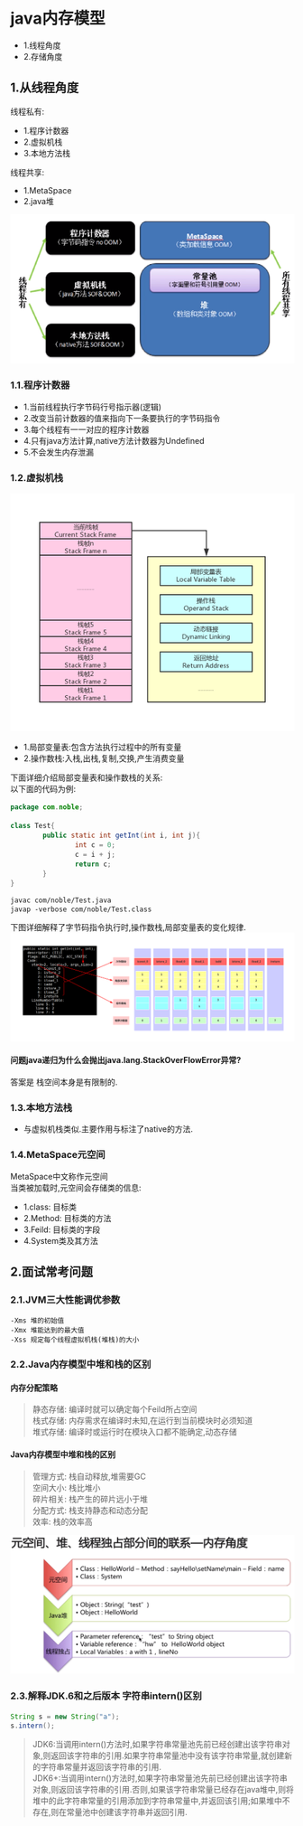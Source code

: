 # java内存模型
- 1.线程角度
- 2.存储角度

## 1.从线程角度
线程私有:<br>
- 1.程序计数器
- 2.虚拟机栈
- 3.本地方法栈

线程共享:<br>
- 1.MetaSpace
- 2.java堆

![fail](img/2.1.PNG)<br>

### 1.1.程序计数器
- 1.当前线程执行字节码行号指示器(逻辑)
- 2.改变当前计数器的值来指向下一条要执行的字节码指令
- 3.每个线程有一一对应的程序计数器
- 4.只有java方法计算,native方法计数器为Undefined
- 5.不会发生内存泄漏

### 1.2.虚拟机栈
![fail](img/2.2.PNG)<br>
- 1.局部变量表:包含方法执行过程中的所有变量
- 2.操作数栈:入栈,出栈,复制,交换,产生消费变量

下面详细介绍局部变量表和操作数栈的关系:<br>
以下面的代码为例:<br>
```java
package com.noble;
  
class Test{
        public static int getInt(int i, int j){
                int c = 0;
                c = i + j;
                return c;
        }
}
```

```
javac com/noble/Test.java
javap -verbose com/noble/Test.class
```
下图详细解释了字节码指令执行时,操作数栈,局部变量表的变化规律.<br>
![fail](img/2.3.PNG)<br>

#### 问题java递归为什么会抛出java.lang.StackOverFlowError异常?
答案是 栈空间本身是有限制的.<br>

### 1.3.本地方法栈
- 与虚拟机栈类似.主要作用与标注了native的方法.<br>

### 1.4.MetaSpace元空间
MetaSpace中文称作元空间<br>
当类被加载时,元空间会存储类的信息:<br>
- 1.class: 目标类
- 2.Method: 目标类的方法
- 3.Feild: 目标类的字段
- 4.System类及其方法

## 2.面试常考问题
### 2.1.JVM三大性能调优参数
```
-Xms 堆的初始值
-Xmx 堆能达到的最大值
-Xss 规定每个线程虚拟机栈(堆栈)的大小
```

### 2.2.Java内存模型中堆和栈的区别

#### 内存分配策略
> 静态存储: 编译时就可以确定每个Feild所占空间<br>
> 栈式存储: 内存需求在编译时未知,在运行到当前模块时必须知道<br>
> 堆式存储: 编译时或运行时在模块入口都不能确定,动态存储<br>

#### Java内存模型中堆和栈的区别
> 管理方式: 栈自动释放,堆需要GC<br>
> 空间大小: 栈比堆小<br>
> 碎片相关: 栈产生的碎片远小于堆<br>
> 分配方式: 栈支持静态和动态分配<br>
> 效率:     栈的效率高<br>

![fail](img/2.4.PNG)<br>

### 2.3.解释JDK.6和之后版本 字符串intern()区别
```java
String s = new String("a");
s.intern();
```
> JDK6:当调用intern()方法时,如果字符串常量池先前已经创建出该字符串对象,则返回该字符串的引用.如果字符串常量池中没有该字符串常量,就创建新的字符串常量并返回该字符串的引用.<br>
> JDK6+:当调用intern()方法时,如果字符串常量池先前已经创建出该字符串对象,则返回该字符串的引用.否则,如果该字符串常量已经存在java堆中,则将堆中的此字符串常量的引用添加到字符串常量中,并返回该引用;如果堆中不存在,则在常量池中创建该字符串并返回引用.<br>
